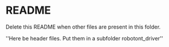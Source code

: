 # README
Delete this README when other files are present in this folder.

''Here be header files. Put them in a subfolder robotont_driver''

